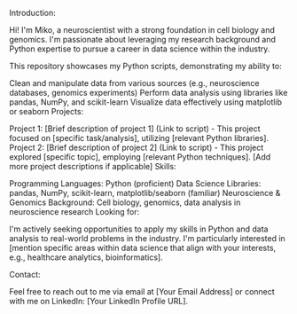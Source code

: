 Introduction:

Hi! I'm Miko, a neuroscientist with a strong foundation in cell biology and genomics. I'm passionate about leveraging my research background and Python expertise to pursue a career in data science within the industry.

This repository showcases my Python scripts, demonstrating my ability to:

Clean and manipulate data from various sources (e.g., neuroscience databases, genomics experiments)
Perform data analysis using libraries like pandas, NumPy, and scikit-learn
Visualize data effectively using matplotlib or seaborn
Projects:

Project 1: [Brief description of project 1] (Link to script) - This project focused on [specific task/analysis], utilizing [relevant Python libraries].
Project 2: [Brief description of project 2] (Link to script) - This project explored [specific topic], employing [relevant Python techniques].
[Add more project descriptions if applicable]
Skills:

Programming Languages: Python (proficient)
Data Science Libraries: pandas, NumPy, scikit-learn, matplotlib/seaborn (familiar)
Neuroscience & Genomics Background: Cell biology, genomics, data analysis in neuroscience research
Looking for:

I'm actively seeking opportunities to apply my skills in Python and data analysis to real-world problems in the industry. I'm particularly interested in [mention specific areas within data science that align with your interests, e.g., healthcare analytics, bioinformatics].

Contact:

Feel free to reach out to me via email at [Your Email Address] or connect with me on LinkedIn: [Your LinkedIn Profile URL].
